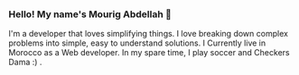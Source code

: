 ### Hello! My name's Mourig Abdellah 👋

I'm a developer that loves simplifying things. I love breaking down complex problems into simple, easy to understand solutions. I Currently live in Morocco as a Web developer. In my spare time, I play soccer and Checkers Dama :) .
